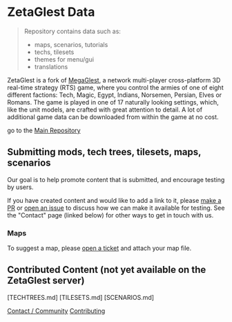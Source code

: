 # ZetaGlest Data

> Repository contains data such as:
> * maps, scenarios, tutorials
> * techs, tilesets
> * themes for menu/gui
> * translations

ZetaGlest is a fork of [MegaGlest](http://megaglest.org/), a network
multi-player cross-platform 3D real-time strategy (RTS) game, where you
control the armies of one of eight different factions: Tech, Magic,
Egypt, Indians, Norsemen, Persian, Elves or Romans. The game is played
in one of 17 naturally looking settings, which, like the unit models,
are crafted with great attention to detail. A lot of additional game
data can be downloaded from within the game at no cost.

go to the [Main Repository](https://github.com/ZetaGlest/zetaglest-source)

## Submitting mods, tech trees, tilesets, maps, scenarios

Our goal is to help promote content that is submitted, and encourage
testing by users.

If you have created content and would like to add a link to it, please
[make a PR](https://github.com/ZetaGlest/zetaglest-source/blob/develop/CONTRIBUTING.md#pull-requests)
or [open an issue](https://github.com/ZetaGlest/zetaglest-data/issues)
to discuss how we can make it available for testing. See the "Contact"
page (linked below) for other ways to get in touch with us.

### Maps

To suggest a map, please [open a ticket](https://github.com/ZetaGlest/zetaglest-data/issues) and attach your map file.

## Contributed Content (not yet available on the ZetaGlest server)

[TECHTREES.md]
[TILESETS.md]
[SCENARIOS.md]

[Contact / Community](https://github.com/ZetaGlest/zetaglest-source#contact)
[Contributing](https://github.com/ZetaGlest/zetaglest-source/blob/develop/CONTRIBUTING.md)

